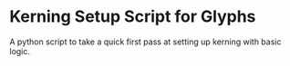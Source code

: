 # Kerning Setup Script for Glyphs
A  python script to take a quick first pass at setting up kerning with basic logic.
